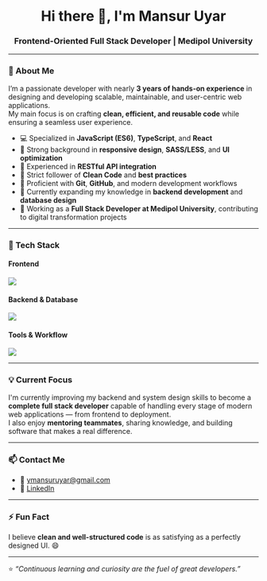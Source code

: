 <h1 align="center">Hi there 👋, I'm Mansur Uyar</h1>
<h3 align="center">Frontend-Oriented Full Stack Developer | Medipol University</h3>

---

### 🧠 About Me  
I’m a passionate developer with nearly **3 years of hands-on experience** in designing and developing scalable, maintainable, and user-centric web applications.  
My main focus is on crafting **clean, efficient, and reusable code** while ensuring a seamless user experience.  

- 💻 Specialized in **JavaScript (ES6)**, **TypeScript**, and **React**  
- 🎨 Strong background in **responsive design**, **SASS/LESS**, and **UI optimization**  
- 🔗 Experienced in **RESTful API integration**  
- 🧹 Strict follower of **Clean Code** and **best practices**  
- 🔄 Proficient with **Git**, **GitHub**, and modern development workflows  
- 🌱 Currently expanding my knowledge in **backend development** and **database design**  
- 🏫 Working as a **Full Stack Developer at Medipol University**, contributing to digital transformation projects  

---

### 🚀 Tech Stack  
#### Frontend  
<div>
  <img src="https://skillicons.dev/icons?i=js,ts,jquery,react,html,css,sass,bootstrap,tailwind" />
</div>

#### Backend & Database  
<div>
  <img src="https://skillicons.dev/icons?i=dotnet,cs,nodejs,expressjs,mssql,mongoDB" />
</div>

#### Tools & Workflow  
<div>
  <img src="https://skillicons.dev/icons?i=git,github,visualstudio,vscode,postman" />
</div>

---

### 💡 Current Focus  
I'm currently improving my backend and system design skills to become a **complete full stack developer** capable of handling every stage of modern web applications — from frontend to deployment.  
I also enjoy **mentoring teammates**, sharing knowledge, and building software that makes a real difference.

---

### 📫 Contact Me  
- 📧 [ymansuruyar@gmail.com](mailto:ymansuruyar@gmail.com)  
- 💼 [LinkedIn](https://www.linkedin.com/in/mansur-uyar-896a291b8/)  

---

### ⚡ Fun Fact  
I believe **clean and well-structured code** is as satisfying as a perfectly designed UI. 😄

---

⭐️ *“Continuous learning and curiosity are the fuel of great developers.”*


